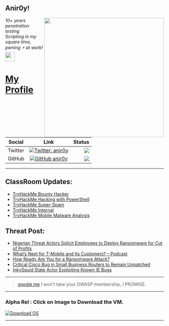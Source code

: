 <h2>Anir0y!</h2>
<img align='right' src="https://github-readme-stats.vercel.app/api?username=anir0y&show_icons=true&theme=dark" width="380">
<p><em>10+ years penetration testing<br>
  Scripting in my square time, pwning ⚡ at work!<img src="https://media.giphy.com/media/WUlplcMpOCEmTGBtBW/giphy.gif" width="30"> 
</em></p>



# [My Profile](https://anir0y.in/refer=githubreadme)

| Social   |      Link      | Status|
|----------|:-------------:|--:|
| Twitter |  [![Twitter: anir0y](https://img.shields.io/twitter/follow/anir0y?label=Follow%20me&style=plastic)](https://twitter.com/anir0y)| ![](https://img.shields.io/badge/Status-Online-blue)|
| GitHub |    [![GitHub anir0y](https://img.shields.io/github/followers/anir0y?label=Fork%20me&style=plastic)](https://github.com/anir0y)   | ![](https://img.shields.io/badge/Status-Online-blue)|


---

## ClassRoom Updates:

<!-- CLASS:START -->
- [TryHackMe Bounty Hacker](https://classroom.anir0y.in/post/tryhackme-cowboyhacker/)
- [TryHackMe Hacking with PowerShell](https://classroom.anir0y.in/post/tryhackme-powershell/)
- [TryHackMe Super-Spam](https://classroom.anir0y.in/post/tryhackme-superspamr/)
- [TryHackMe Internal](https://classroom.anir0y.in/post/tryhackme-internal/)
- [TryHackMe Mobile Malware Analysis](https://classroom.anir0y.in/post/tryhackme-mma/)
<!-- CLASS:END -->

## Threat Post:

<!-- THREAT:START -->
- [Nigerian Threat Actors Solicit Employees to Deploy Ransomware for Cut of Profits](https://threatpost.com/nigerian-solicits-employees-ransomware-profits/168849/)
- [What’s Next for T-Mobile and Its Customers? – Podcast](https://threatpost.com/whats-next-for-t-mobile-and-its-customers-podcast/168813/)
- [How Ready Are You for a Ransomware Attack?](https://threatpost.com/how-ready-ransomware-attack/168837/)
- [Critical Cisco Bug in Small Business Routers to Remain Unpatched](https://threatpost.com/critical-cisco-bug-routers-unpatched/168831/)
- [InkySquid State Actor Exploiting Known IE Bugs](https://threatpost.com/inkysquid-exploiting-ie-bugs/168833/)
<!-- THREAT:END -->
---


> [google me](https://google.com/search?q=@anir0y) I won't take your OWASP membership, I PROMISE. 

---
### Alpha Rel : Click on Image to Download the VM.
[![Download OS](https://i.imgur.com/4RUjCIA.png)](https://sourceforge.net/projects/classroom-os/files/latest/download)

---

